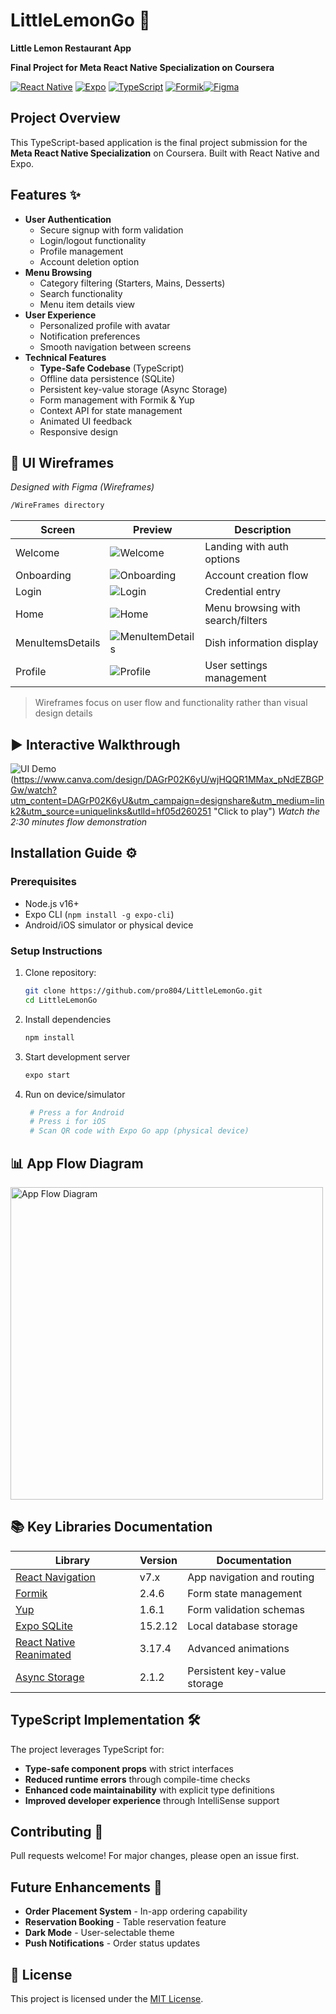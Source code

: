 # LittleLemonGo 🍋
 **Little Lemon Restaurant App** 

**Final Project for Meta React Native Specialization on Coursera**

[![React Native](https://img.shields.io/badge/React_Native-0.79.4-blue.svg?logo=react)](https://reactnative.dev/)
[![Expo](https://img.shields.io/badge/Expo-53.0.12-lightgrey.svg?logo=expo)](https://expo.dev/)
[![TypeScript](https://img.shields.io/badge/TypeScript-5.8.3-blue.svg?logo=typescript)](https://www.typescriptlang.org/)
[![Formik](https://img.shields.io/badge/Formik-2.4.6-yellowgreen)](https://formik.org)[![Figma](https://img.shields.io/badge/Figma-Wireframes-0AC97F?logo=figma)](https://www.figma.com/design/5aTp5GF9yl0HG5X4APJOJX/LittleLemonGo?node-id=0-1&t=iWj6P0nGLbtsJHSR-1)

## Project Overview
This TypeScript-based application is the final project submission for the **Meta React Native Specialization** on Coursera. Built with React Native and Expo.

## Features ✨

- **User Authentication**
  - Secure signup with form validation
  - Login/logout functionality
  - Profile management
  - Account deletion option
- **Menu Browsing**
  - Category filtering (Starters, Mains, Desserts)
  - Search functionality
  - Menu item details view
- **User Experience**
  - Personalized profile with avatar
  - Notification preferences
  - Smooth navigation between screens
- **Technical Features**
  - **Type-Safe Codebase** (TypeScript)
  - Offline data persistence (SQLite)
  - Persistent key-value storage (Async Storage)
  - Form management with Formik & Yup
  - Context API for state management
  - Animated UI feedback
  - Responsive design

## 📱 UI Wireframes
_Designed with Figma (Wireframes)_
```bash
/WireFrames directory
```
| Screen | Preview | Description |
|--------|---------|-------------|
| Welcome | ![Welcome](/WireFrames/01_Welcome%20.png) | Landing with auth options |
| Onboarding | ![Onboarding](/WireFrames/02_Onboarding.png) | Account creation flow |
| Login | ![Login](/WireFrames/03_Login.png) | Credential entry |
|Home| ![Home](/WireFrames/04_Home.png)      |Menu browsing with search/filters|
|MenuItemsDetails| ![MenuItemDetails](/WireFrames/05_MenuItemDetailScreen.png) |Dish information display
| Profile | ![Profile](/WireFrames/06_Profile.png) | User settings management |

> Wireframes focus on user flow and functionality rather than visual design details

## ▶️ Interactive Walkthrough
![UI Demo](/assets/Demo/Thumbnail.png)(https://www.canva.com/design/DAGrP02K6yU/wjHQQR1MMax_pNdEZBGPGw/watch?utm_content=DAGrP02K6yU&utm_campaign=designshare&utm_medium=link2&utm_source=uniquelinks&utlId=hf05d260251
"Click to play")
_Watch the 2:30 minutes flow demonstration_

## Installation Guide ⚙️

### Prerequisites
- Node.js v16+
- Expo CLI (`npm install -g expo-cli`)
- Android/iOS simulator or physical device

### Setup Instructions
1. Clone repository:
   ```bash
   git clone https://github.com/pro804/LittleLemonGo.git
   cd LittleLemonGo
2. Install dependencies
   ```bash
   npm install
3. Start development server
   ```bash
   expo start
4. Run on device/simulator
   ```bash
    # Press a for Android
    # Press i for iOS
    # Scan QR code with Expo Go app (physical device)
##  📊 App Flow Diagram

<img src="./assets/appFlow/App_Flow.png" alt="App Flow Diagram" width="500" />

## 📚 Key Libraries Documentation

| Library | Version | Documentation |
|---------|---------|---------------|
| [React Navigation](https://reactnavigation.org) | v7.x | App navigation and routing |
| [Formik](https://formik.org) | 2.4.6 | Form state management |
| [Yup](https://github.com/jquense/yup) | 1.6.1 | Form validation schemas |
| [Expo SQLite](https://docs.expo.dev/versions/latest/sdk/sqlite/) | 15.2.12 | Local database storage |
| [React Native Reanimated](https://docs.swmansion.com/react-native-reanimated/) | 3.17.4 | Advanced animations |
| [Async Storage](https://react-native-async-storage.github.io/async-storage/) | 2.1.2 | Persistent key-value storage |

## TypeScript Implementation 🛠️

The project leverages TypeScript for:
- **Type-safe component props** with strict interfaces
- **Reduced runtime errors** through compile-time checks
- **Enhanced code maintainability** with explicit type definitions
- **Improved developer experience** through IntelliSense support

## Contributing  🤝
Pull requests welcome! For major changes, please open an issue first.

## Future Enhancements 🚀

- **Order Placement System** - In-app ordering capability
- **Reservation Booking** - Table reservation feature
- **Dark Mode** - User-selectable theme
- **Push Notifications** - Order status updates

## 📝 License

This project is licensed under the [MIT License](./LICENSE).




